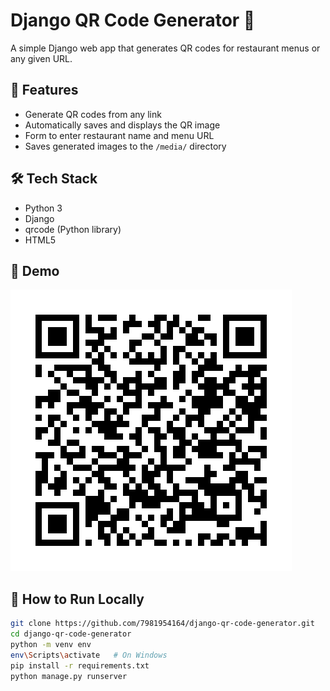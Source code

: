 # Django QR Code Generator 📱

A simple Django web app that generates QR codes for restaurant menus or any given URL.

## 🚀 Features

- Generate QR codes from any link
- Automatically saves and displays the QR image
- Form to enter restaurant name and menu URL
- Saves generated images to the `/media/` directory

## 🛠 Tech Stack

- Python 3
- Django
- qrcode (Python library)
- HTML5

## 📸 Demo

![QR Generator Screenshot](./test_qr.png)

## 🧪 How to Run Locally

```bash
git clone https://github.com/7981954164/django-qr-code-generator.git
cd django-qr-code-generator
python -m venv env
env\Scripts\activate   # On Windows
pip install -r requirements.txt
python manage.py runserver
